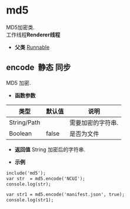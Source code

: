 # md5

  MD5加密类.<br>工作线程**Renderer线程**
  
* **父类** 
<a href="#api/apiRunnable">Runnable</a>&nbsp;

## encode &nbsp;<span class="label label-static">静态</span> <span class="label label-sync">同步</span> 

  MD5 加密.
  
* **函数参数**

<table class="table table-hover table-bordered ">
	<thead>
		<tr>
			<th class="col-xs-1">类型</th>
			<th class="col-xs-1">默认值</th>
			<th>说明</th>
		</tr>
	</thead>
	<tbody>
		<tr>
	<td>String/Path </td>
	<td></td>
	<td>需要加密的字符串.</td>
</tr><tr>
	<td>Boolean</td>
	<td>false </td>
	<td>是否为文件</td>
</tr>
	</tbody>
</table>

* **返回值**
  String 加密后的字符串. 

* **示例&nbsp;&nbsp;&nbsp;&nbsp;**

```html
include('md5');
var str  = md5.encode('NCUI');
console.log(str);

var str1 = md5.encode('manifest.json', true);
console.log(str1);

```


<div class="adoc" id="div_encode"></div>


